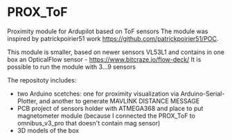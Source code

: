 # PROX_ToF
Proximity module for Ardupilot based on ToF sensors
The module was inspired by patrickpoirier51 work https://github.com/patrickpoirier51/POC.

This module is smaller, based on newer sensors VL53L1 and contains in one box an OpticalFlow sensor - https://www.bitcraze.io/flow-deck/
It is possible to run the module with 3...9 sensors

The repositoty includes:
- two Arduino scetches: one for proximity visualization via Arduino-Serial-Plotter, and another to generate MAVLINK DISTANCE MESSAGE
- PCB project of sensors holder with ATMEGA368 and place to put magnetometer module (because I connected the PROX_ToF to omnibus_v3_pro that doesn't contain mag sensor)
- 3D models of the box

